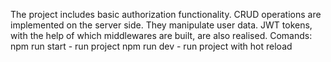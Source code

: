 The project includes basic authorization functionality. CRUD operations are implemented on the server side. They manipulate user data. JWT tokens, with the help of which middlewares are built, are also realised.
Comands:
npm run start - run project
npm run dev - run project with hot reload

